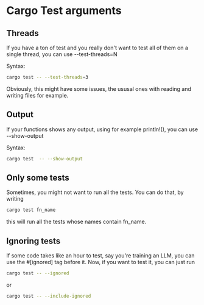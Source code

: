# Cargo Test arguments

## Threads
If you have a ton of test and you really don't want to test all of them on a single thread, you can use --test-threads=N

Syntax:
```bash
cargo test -- --test-threads=3
```

Obviously, this might have some issues, the ususal ones with reading and writing files for example.

## Output
If your functions shows  any output, using for example println!(), you can use --show-output

Syntax:
```bash
cargo test  -- --show-output
```

## Only some tests

Sometimes, you might not want to run all the tests. You can do that, by writing 
```bash
cargo test fn_name
```
this will run all the tests whose names contain fn_name.

## Ignoring tests

If some code takes like an hour to test, say you're training an LLM, you can use the \#\[ignored\] tag before it. Now, if you want to test it, you can just run 
```bash
cargo test -- --ignored
```
or 
```bash
cargo test -- --include-ignored
```